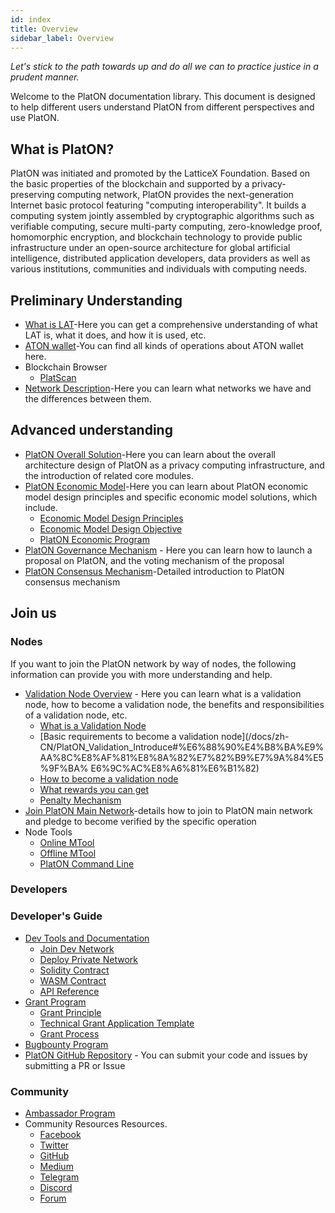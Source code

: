 ```yaml
---
id: index
title: Overview
sidebar_label: Overview
---
```

*Let's stick to the path towards up and do all we can to practice justice in a prudent manner.*

Welcome to the PlatON documentation library. This document is designed to help different users understand PlatON from different perspectives and use PlatON.

## What is PlatON?
PlatON was initiated and promoted by the LatticeX Foundation. Based on the basic properties of the blockchain and supported by a privacy-preserving computing network, PlatON provides the next-generation Internet basic protocol featuring "computing interoperability". It builds a computing system jointly assembled by cryptographic algorithms such as verifiable computing, secure multi-party computing, zero-knowledge proof, homomorphic encryption, and blockchain technology to provide public infrastructure under an open-source architecture for global artificial intelligence, distributed application developers, data providers as well as various institutions, communities and individuals with computing needs.

## Preliminary Understanding

- [What is LAT](/docs/zh-CN/lat_introduced)-Here you can get a comprehensive understanding of what LAT is, what it does, and how it is used, etc.
- [ATON wallet](/docs/zh-CN/ATON-user-manual)-You can find all kinds of operations about ATON wallet here.
- Blockchain Browser
  - [PlatScan](https://scan.platon.network/)
- [Network Description](/docs/zh-CN/Network_Description)-Here you can learn what networks we have and the differences between them.
## Advanced understanding

- [PlatON Overall Solution](/docs/zh-CN/PlatON_Overall_Solution)-Here you can learn about the overall architecture design of PlatON as a privacy computing infrastructure, and the introduction of related core modules.
- [PlatON Economic Model](/docs/zh-CN/Economic_Model)-Here you can learn about PlatON economic model design principles and specific economic model solutions, which include.
   - [Economic Model Design Principles](/docs/zh-CN/Economic_Model#%E5%85%AC%E9%93%BE%E8%AE%BE%E8%AE%A1%E5%8E%9F%E5%88%99)
   - [Economic Model Design Objective](/docs/zh-CN/Economic_Model#platon%E7%9A%84%E7%BB%8F%E6%B5%8E%E8%AE%BE%E8%AE%A1%E7%9B%AE%E6%A0%87)
   - [PlatON Economic Program](/docs/zh-CN/Economic_Model#platon%E7%9A%84%E7%BB%8F%E6%B5%8E%E6%96%B9%E6%A1%88)
- [PlatON Governance Mechanism](/docs/zh-CN/PlatON_Governance_Solution) - Here you can learn how to launch a proposal on PlatON, and the voting mechanism of the proposal
- [PlatON Consensus Mechanism](/docs/zh-CN/PlatON_Solution)-Detailed introduction to PlatON consensus mechanism

## Join us

### Nodes
If you want to join the PlatON network by way of nodes, the following information can provide you with more understanding and help.
 - [Validation Node Overview](/docs/zh-CN/PlatON_Validation_Introduce) - Here you can learn what is a validation node, how to become a validation node, the benefits and responsibilities of a validation node, etc.
   - [What is a Validation Node](/docs/zh-CN/PlatON_Validation_Introduce#%E4%BB%80%E4%B9%88%E6%98%AF%E9%AA%8C%E8%AF%81%E8%8A%82%E7%82%B9)
   - [Basic requirements to become a validation node](/docs/zh-CN/PlatON_Validation_Introduce#%E6%88%90%E4%B8%BA%E9%AA%8C%E8%AF%81%E8%8A%82%E7%82%B9%E7%9A%84%E5%9F%BA% E6%9C%AC%E8%A6%81%E6%B1%82)
   - [How to become a validation node](/docs/zh-CN/PlatON_Validation_Introduce#%E5%A6%82%E4%BD%95%E6%88%90%E4%B8%BA%E9%AA%8C%E8%AF%81%E8%8A%82%E7%82%B9)
   - [What rewards you can get](/docs/zh-CN/PlatON_Validation_Introduce#%E5%A6%82%E4%BD%95%E6%88%90%E4%B8%BA%E9%AA%8C%E8%AF%81%E8%8A%82%E7%82%B9)
   - [Penalty Mechanism](/docs/zh-CN/PlatON_Validation_Introduce#%E5%93%AA%E4%BA%9B%E8%A1%8C%E4%B8%BA%E4%BC%9A%E8%A2%AB%E5%A4%84%E7%BD%9A)
 - [Join PlatON Main Network](/docs/zh-CN/Become_PlatON_Main_Verification)-details how to join to PlatON main network and pledge to become verified by the specific operation
 - Node Tools
   - [Online MTool](/docs/zh-CN/OnLine_MTool_Manual)
   - [Offline MTool](/docs/zh-CN/OffLine_MTool_Manual)
   - [PlatON Command Line](/docs/zh-CN/Command_Line_Tools)

### Developers

### Developer's Guide

- [Dev Tools and Documentation](/docs/zh-CN/PlatON_Overview_DevGuide)
  - [Join Dev Network](/docs/zh-CN/Become_PlatON_Dev_Verification)
  - [Deploy Private Network](/docs/zh-CN/Build_Private_Chain)
  - [Solidity Contract](/docs/zh-CN/Solidity_Dev_Manual)
  - [WASM Contract](/docs/zh-CN/Wasm_Operation_Principle)
  - [API Reference](/docs/zh-CN/Python_SDK)
- [Grant Program](https://forum.latticex.foundation/t/topic/1092)
  - [Grant Principle](https://forum.latticex.foundation/t/topic/4128)
  - [Technical Grant Application Template](https://forum.latticex.foundation/t/topic/4126)
  - [Grant Process](https://forum.latticex.foundation/t/topic/4129)
- [Bugbounty Program](https://slowmist.io/platon/index.html?utm_source=index&utm_medium=cpc&utm_campaign=platon)
- [PlatON GitHub Repository](https://github.com/PlatONnetwork) - You can submit your code and issues by submitting a PR or Issue

### Community

- [Ambassador Program](https://forum.latticex.foundation/t/topic/4246)
- Community Resources Resources.
  - [Facebook](https://www.facebook.com/PlatONNetwork/)
  - [Twitter](https://twitter.com/PlatON_Network)
  - [GitHub](https://github.com/PlatONnetwork)
  - [Medium](https://medium.com/platon-network)
  - [Telegram](https://t.me/PlatONNetworkCN)
  - [Discord](https://discord.com/invite/jAjFzJ3Cff)
  - [Forum](https://forum.latticex.foundation/)
